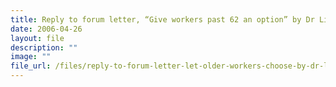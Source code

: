 ```yaml
---
title: Reply to forum letter, “Give workers past 62 an option” by Dr Lim Boon Hee
date: 2006-04-26
layout: file
description: ""
image: ""
file_url: /files/reply-to-forum-letter-let-older-workers-choose-by-dr-lim-boon-hee-22-april-2006-.pdf
---
```

